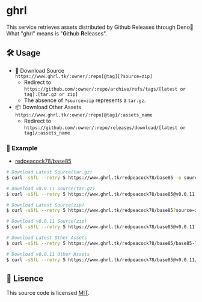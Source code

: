 # ghrl
This service retrieves assets distributed by Github Releases through Deno🦕  
What "ghrl" means is "**G**it**h**ub **R**e**l**eases".

## 🛠 Usage
- 📜 Download Source  
  `https://www.ghrl.tk/:owner/:repo[@tag][?source=zip]`  
  - Redirect to `https://github.com/:owner/:repo/archive/refs/tags/[latest or tag].[tar.gz or zip]`
  - The absence of `?source=zip` represents a `tar.gz`.
- 📦 Download Other Assets  
  `https://www.ghrl.tk/:owner/:repo[@tag]/:assets_name`  
  - Redirect to `https://github.com/:owner/:repo/releases/download/[latest or tag]/:assets_name`

### 📄 Example
- [redpeacock78/base85](https://github.com/redpeacock78/base85)  

```bash
# Download Latest Source(tar.gz)
$ curl -sSfL --retry 5 https://www.ghrl.tk/redpeacock78/base85 -o source.tar.gz

# Download v0.0.11 Source(tar.gz)
$ curl -sSfL --retry 5 https://www.ghrl.tk/redpeacock78/base85@v0.0.11 -o source.tar.gz

# Download Latest Source(zip)
$ curl -sSfL --retry 5 https://www.ghrl.tk/redpeacock78/base85?source=zip -o source.zip

# Download v0.0.11 Source(zip)
$ curl -sSfL --retry 5 https://www.ghrl.tk/redpeacock78/base85@v0.0.11?source=zip -o source.zip

# Download Latest Other Assets
$ curl -sSfL --retry 5 https://www.ghrl.tk/redpeacock78/base85/base85-linux-x86 -o base85-linux-x86

# Download v0.0.11 Other Assets
$ curl -sSfL --retry 5 https://www.ghrl.tk/redpeacock78/base85@v0.0.11/base85-linux-x86 -o base85-linux-x86
```

## 🥝 Lisence
This source code is licensed [MIT](https://github.com/redpeacock78/ghrl/blob/master/LICENSE).